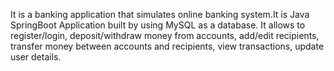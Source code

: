 

It is a banking application that  simulates online banking system.It is Java SpringBoot Application built by using MySQL as a database. It allows to register/login, deposit/withdraw money from accounts, add/edit recipients, transfer money between accounts and recipients, view transactions, update user details.


